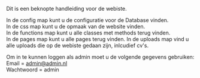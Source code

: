 Dit is een beknopte handleiding voor de webiste.

In de config map kunt u de configuratie voor de Database vinden.    
In de css map kunt u de opmaak van de website vinden.   
In de functions map kunt u alle classes met methods terug vinden.   
In de pages map kunt u alle pages terug vinden. 
In de uploads map vind u alle uploads die op de webiste gedaan zijn, inlcudief cv's.

Om in te kunnen loggen als admin moet u de volgende gegevens gebruiken:     
Email = admin@admin.nl  
Wachtwoord = admin